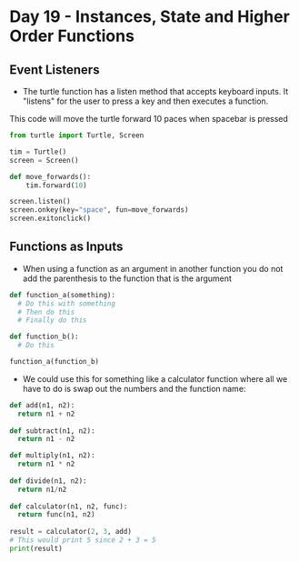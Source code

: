 # Day 19 - Instances, State and Higher Order Functions



## Event Listeners

- The turtle function has a listen method that accepts keyboard inputs. It "listens" for the user to press a key and then executes a function.

This code will move the turtle forward 10 paces when spacebar is pressed
```python
from turtle import Turtle, Screen

tim = Turtle()
screen = Screen()

def move_forwards():
    tim.forward(10)

screen.listen()
screen.onkey(key="space", fun=move_forwards)
screen.exitonclick()
```


## Functions as Inputs
- When using a function as an argument in another function you do not add the parenthesis to the function that is the argument
```python
def function_a(something):
  # Do this with something
  # Then do this
  # Finally do this

def function_b():
  # Do this

function_a(function_b)
```
- We could use this for something like a calculator function where all we have to do is swap out the numbers and the function name:
```python
def add(n1, n2):
  return n1 + n2
  
def subtract(n1, n2):
  return n1 - n2

def multiply(n1, n2):
  return n1 * n2
 
def divide(n1, n2):
  return n1/n2
 
def calculator(n1, n2, func):
  return func(n1, n2)
  
result = calculator(2, 3, add)
# This would print 5 since 2 + 3 = 5
print(result)
```
